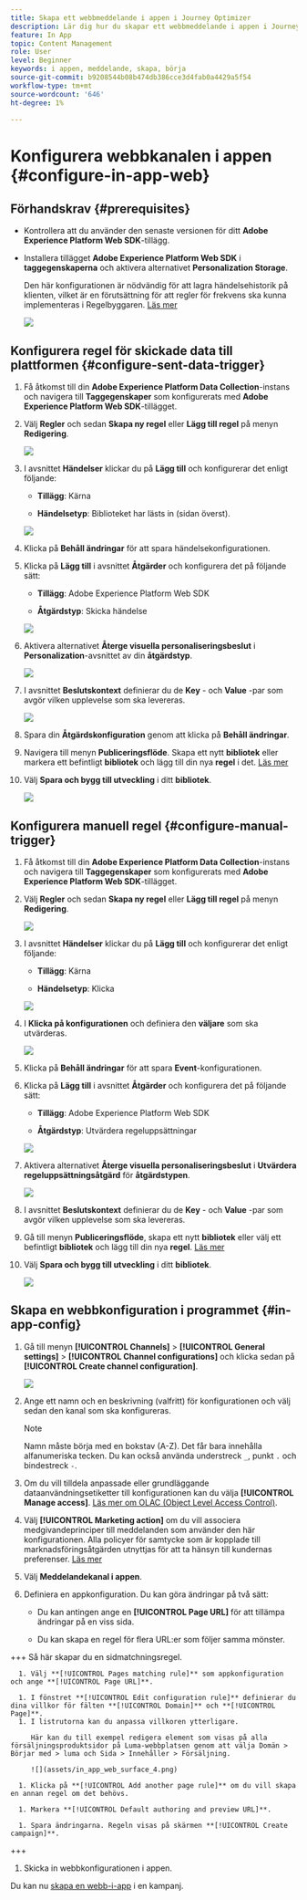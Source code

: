 ```yaml
---
title: Skapa ett webbmeddelande i appen i Journey Optimizer
description: Lär dig hur du skapar ett webbmeddelande i appen i Journey Optimizer
feature: In App
topic: Content Management
role: User
level: Beginner
keywords: i appen, meddelande, skapa, börja
source-git-commit: b9208544b08b474db386cce3d4fab0a4429a5f54
workflow-type: tm+mt
source-wordcount: '646'
ht-degree: 1%

---
```



# Konfigurera webbkanalen i appen {#configure-in-app-web}

## Förhandskrav {#prerequisites}

* Kontrollera att du använder den senaste versionen för ditt **Adobe Experience Platform Web SDK**-tillägg.

* Installera tillägget **Adobe Experience Platform Web SDK** i **taggegenskaperna** och aktivera alternativet **Personalization Storage**.

  Den här konfigurationen är nödvändig för att lagra händelsehistorik på klienten, vilket är en förutsättning för att regler för frekvens ska kunna implementeras i Regelbyggaren. [Läs mer](https://experienceleague.adobe.com/docs/experience-platform/tags/extensions/client/web-sdk/web-sdk-extension-configuration.html?lang=en)

  ![](assets/configure_web_inapp_1.png)

## Konfigurera regel för skickade data till plattformen {#configure-sent-data-trigger}

1. Få åtkomst till din **Adobe Experience Platform Data Collection**-instans och navigera till **Taggegenskaper** som konfigurerats med **Adobe Experience Platform Web SDK**-tillägget.

1. Välj **Regler** och sedan **Skapa ny regel** eller **Lägg till regel** på menyn **Redigering**.

   ![](assets/configure_web_inapp_2.png)

1. I avsnittet **Händelser** klickar du på **Lägg till** och konfigurerar det enligt följande:

   * **Tillägg**: Kärna

   * **Händelsetyp**: Biblioteket har lästs in (sidan överst).

   ![](assets/configure_web_inapp_3.png)

1. Klicka på **Behåll ändringar** för att spara händelsekonfigurationen.

1. Klicka på **Lägg till** i avsnittet **Åtgärder** och konfigurera det på följande sätt:

   * **Tillägg**: Adobe Experience Platform Web SDK

   * **Åtgärdstyp**: Skicka händelse

   ![](assets/configure_web_inapp_4.png)

1. Aktivera alternativet **Återge visuella personaliseringsbeslut** i **Personalization**-avsnittet av din **åtgärdstyp**.

   ![](assets/configure_web_inapp_5.png)

1. I avsnittet **Beslutskontext** definierar du de **Key** - och **Value** -par som avgör vilken upplevelse som ska levereras.

   ![](assets/configure_web_inapp_6.png)

1. Spara din **Åtgärdskonfiguration** genom att klicka på **Behåll ändringar**.

1. Navigera till menyn **Publiceringsflöde**. Skapa ett nytt **bibliotek** eller markera ett befintligt **bibliotek** och lägg till din nya **regel** i det. [Läs mer](https://experienceleague.adobe.com/docs/experience-platform/tags/publish/libraries.html?lang=en#create-a-library)

1. Välj **Spara och bygg till utveckling** i ditt **bibliotek**.

   ![](assets/configure_web_inapp_7.png)

## Konfigurera manuell regel {#configure-manual-trigger}

1. Få åtkomst till din **Adobe Experience Platform Data Collection**-instans och navigera till **Taggegenskaper** som konfigurerats med **Adobe Experience Platform Web SDK**-tillägget.

1. Välj **Regler** och sedan **Skapa ny regel** eller **Lägg till regel** på menyn **Redigering**.

   ![](assets/configure_web_inapp_8.png)

1. I avsnittet **Händelser** klickar du på **Lägg till** och konfigurerar det enligt följande:

   * **Tillägg**: Kärna

   * **Händelsetyp**: Klicka

   ![](assets/configure_web_inapp_9.png)

1. I **Klicka på konfigurationen** och definiera den **väljare** som ska utvärderas.

   ![](assets/configure_web_inapp_10.png)

1. Klicka på **Behåll ändringar** för att spara **Event**-konfigurationen.

1. Klicka på **Lägg till** i avsnittet **Åtgärder** och konfigurera det på följande sätt:

   * **Tillägg**: Adobe Experience Platform Web SDK

   * **Åtgärdstyp**: Utvärdera regeluppsättningar

   ![](assets/configure_web_inapp_11.png)

1. Aktivera alternativet **Återge visuella personaliseringsbeslut** i **Utvärdera regeluppsättningsåtgärd** för **åtgärdstypen**.

   ![](assets/configure_web_inapp_13.png)

1. I avsnittet **Beslutskontext** definierar du de **Key** - och **Value** -par som avgör vilken upplevelse som ska levereras.

1. Gå till menyn **Publiceringsflöde**, skapa ett nytt **bibliotek** eller välj ett befintligt **bibliotek** och lägg till din nya **regel**. [Läs mer](https://experienceleague.adobe.com/docs/experience-platform/tags/publish/libraries.html?lang=en#create-a-library)

1. Välj **Spara och bygg till utveckling** i ditt **bibliotek**.

   ![](assets/configure_web_inapp_14.png)

## Skapa en webbkonfiguration i programmet {#in-app-config}

1. Gå till menyn **[!UICONTROL Channels]** > **[!UICONTROL General settings]** > **[!UICONTROL Channel configurations]** och klicka sedan på **[!UICONTROL Create channel configuration]**.

   ![](assets/in-app-web-config-1.png)

1. Ange ett namn och en beskrivning (valfritt) för konfigurationen och välj sedan den kanal som ska konfigureras.

   >[!NOTE]
   >
   > Namn måste börja med en bokstav (A-Z). Det får bara innehålla alfanumeriska tecken. Du kan också använda understreck `_`, punkt `.` och bindestreck `-`.

1. Om du vill tilldela anpassade eller grundläggande dataanvändningsetiketter till konfigurationen kan du välja **[!UICONTROL Manage access]**. [Läs mer om OLAC (Object Level Access Control)](../administration/object-based-access.md).

1. Välj **[!UICONTROL Marketing action]** om du vill associera medgivandeprinciper till meddelanden som använder den här konfigurationen. Alla policyer för samtycke som är kopplade till marknadsföringsåtgärden utnyttjas för att ta hänsyn till kundernas preferenser. [Läs mer](../action/consent.md#surface-marketing-actions)

1. Välj **Meddelandekanal i appen**.

1. Definiera en appkonfiguration. Du kan göra ändringar på två sätt:

   * Du kan antingen ange en **[!UICONTROL Page URL]** för att tillämpa ändringar på en viss sida.

   * Du kan skapa en regel för flera URL:er som följer samma mönster.

+++ Så här skapar du en sidmatchningsregel.

      1. Välj **[!UICONTROL Pages matching rule]** som appkonfiguration och ange **[!UICONTROL Page URL]**.

      1. I fönstret **[!UICONTROL Edit configuration rule]** definierar du dina villkor för fälten **[!UICONTROL Domain]** och **[!UICONTROL Page]**.
      1. I listrutorna kan du anpassa villkoren ytterligare.

         Här kan du till exempel redigera element som visas på alla försäljningsproduktsidor på Luma-webbplatsen genom att välja Domän > Börjar med > luma och Sida > Innehåller > Försäljning.

         ![](assets/in_app_web_surface_4.png)

      1. Klicka på **[!UICONTROL Add another page rule]** om du vill skapa en annan regel om det behövs.

      1. Markera **[!UICONTROL Default authoring and preview URL]**.

      1. Spara ändringarna. Regeln visas på skärmen **[!UICONTROL Create campaign]**.

+++

1. Skicka in webbkonfigurationen i appen.

Du kan nu [skapa en webb-i-app](../in-app/create-in-app-web.md) i en kampanj.
